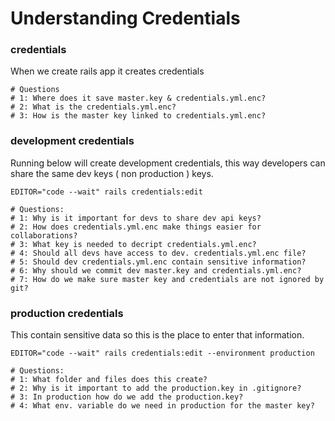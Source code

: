 # Understanding Credentials

### credentials

When we create rails app it creates credentials
```
# Questions
# 1: Where does it save master.key & credentials.yml.enc?
# 2: What is the credentials.yml.enc?
# 3: How is the master key linked to credentials.yml.enc?
```

### development credentials

Running below will create development credentials, this way developers
can share the same dev keys ( non production ) keys.
```
EDITOR="code --wait" rails credentials:edit

# Questions:
# 1: Why is it important for devs to share dev api keys?
# 2: How does credentials.yml.enc make things easier for collaborations?
# 3: What key is needed to decript credentials.yml.enc?
# 4: Should all devs have access to dev. credentials.yml.enc file?
# 5: Should dev credentials.yml.enc contain sensitive information?
# 6: Why should we commit dev master.key and credentials.yml.enc?
# 7: How do we make sure master key and credentials are not ignored by git?
```

### production credentials

This contain sensitive data so this is the place to enter that information.
```
EDITOR="code --wait" rails credentials:edit --environment production

# Questions:
# 1: What folder and files does this create?
# 2: Why is it important to add the production.key in .gitignore?
# 3: In production how do we add the production.key?
# 4: What env. variable do we need in production for the master key?
```